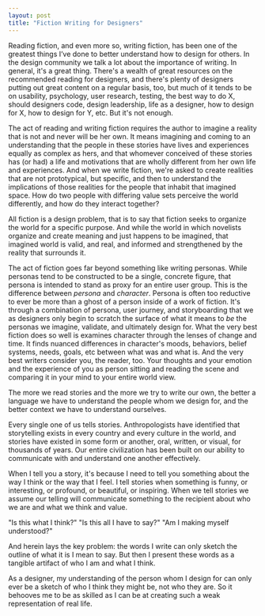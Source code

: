 ```yaml
---
layout: post
title: "Fiction Writing for Designers"
---
```

Reading fiction, and even more so, writing fiction, has been one of the greatest things I’ve done to better understand how to design for others. In the design community we talk a lot about the importance of writing. In general, it's a great thing. There's a wealth of great resources on the recommended reading for designers, and there's plenty of designers putting out great content on a regular basis, too, but much of it tends to be on usability, psychology, user research, testing, the best way to do X, should designers code, design leadership, life as a designer, how to design for X, how to design for Y, etc. But it's not enough.

The act of reading and writing fiction requires the author to imagine a reality that is not and never will be her own. It means imagining and coming to an understanding that the people in these stories have lives and experiences equally as complex as hers, and that whomever conceived of these stories has (or had) a life and motivations that are wholly different from her own life and experiences. And when we write fiction, we're asked to create realities that are not prototypical, but specific, and then to understand the implications of those realities for the people that inhabit that imagined space. How do two people with differing value sets perceive the world differently, and how do they interact together?

All fiction is a design problem, that is to say that fiction seeks to organize the world for a specific purpose. And while the world in which novelists organize and create meaning and just happens to be imagined, that imagined world is valid, and real, and informed and strengthened by the reality that surrounds it.

The act of fiction goes far beyond something like writing personas. While personas tend to be constructed to be a single, concrete figure, that persona is intended to stand as proxy for an entire user group. This is the difference between *persona* and *character*. Persona is often too reductive to ever be more than a ghost of a person inside of a work of fiction. It's through a combination of persona, user journey, and storyboarding that we as designers only begin to scratch the surface of what it means to *be* the personas we imagine, validate, and ultimately design for. What the very best fiction does so well is examines character through the lenses of change and time. It finds nuanced differences in character's moods, behaviors, belief systems, needs, goals, etc between what was and what is. And the very best writers consider  you, the reader, too. Your thoughts and your emotion and the experience of you as person sitting and reading the scene and comparing it in your mind to your entire world view.

The more we read stories and the more we try to write our own, the better a language we have to understand the people whom we design for, and the better context we have to understand ourselves.

Every single one of us tells stories. Anthropologists have identified that storytelling exists in every country and every culture in the world, and stories have existed in some form or another, oral, written, or visual, for thousands of years. Our entire civilization has been built on our ability to communicate with and understand one another effectively.

When I tell you a story, it's because I need to tell you something about the way I think or the way that I feel. I tell stories when something is funny, or interesting, or profound, or beautiful, or inspiring. When we tell stories we assume our telling will communicate something to the recipient about who we are and what we think and value.

"Is this what I think?"
"Is this all I have to say?"
"Am I making myself understood?"

And herein lays the key problem: the words I write can only sketch the outline of what it is I mean to say. But then I present these words as a tangible artifact of who I am and what I think.

As a designer, my understanding of the person whom I design for can only ever be a sketch of who I think they might be, not who they are. So it behooves me to be as skilled as I can be at creating such a weak representation of real life.
